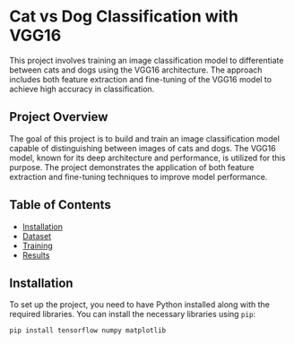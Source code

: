 
# Cat vs Dog Classification with VGG16

This project involves training an image classification model to differentiate between cats and dogs using the VGG16 architecture. The approach includes both feature extraction and fine-tuning of the VGG16 model to achieve high accuracy in classification.

## Project Overview

The goal of this project is to build and train an image classification model capable of distinguishing between images of cats and dogs. The VGG16 model, known for its deep architecture and performance, is utilized for this purpose. The project demonstrates the application of both feature extraction and fine-tuning techniques to improve model performance.

## Table of Contents

- [Installation](#installation)
- [Dataset](#dataset)
- [Training](#training)
- [Results](#results)

## Installation

To set up the project, you need to have Python installed along with the required libraries. You can install the necessary libraries using `pip`:

```bash
pip install tensorflow numpy matplotlib
